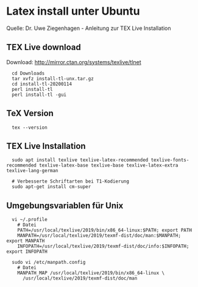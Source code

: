 # Latex install unter Ubuntu
<!--letztes Update: 16-Jan-20-->
Quelle: Dr. Uwe Ziegenhagen - Anleitung zur TEX Live Installation

## TEX Live download

Download: <http://mirror.ctan.org/systems/texlive/tlnet>

~~~
  cd Downloads
  tar xvfz install-tl-unx.tar.gz
  cd install-tl-20200114
  perl install-tl
  perl install-tl -gui
~~~

## TeX Version

~~~
  tex --version
~~~

## TEX Live Installation

~~~
  sudo apt install texlive texlive-latex-recommended texlive-fonts-recommended texlive-latex-base texlive-base texlive-latex-extra texlive-lang-german

  # Verbesserte Schriftarten bei T1-Kodierung
  sudo apt-get install cm-super 
~~~

## Umgebungsvariablen für Unix

~~~
  vi ~/.profile
    # Datei 
    PATH=/usr/local/texlive/2019/bin/x86_64-linux:$PATH; export PATH
    MANPATH=/usr/local/texlive/2019/texmf-dist/doc/man:$MANPATH; export MANPATH
    INFOPATH=/usr/local/texlive/2019/texmf-dist/doc/info:$INFOPATH; export INFOPATH

  sudo vi /etc/manpath.config
    # Datei 
    MANPATH_MAP /usr/local/texlive/2019/bin/x86_64-linux \
      /usr/local/texlive/2019/texmf-dist/doc/man  
~~~